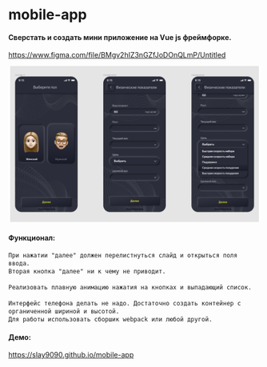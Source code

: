 # mobile-app

#### Сверстать и создать мини приложение на Vue js фреймфорке.
https://www.figma.com/file/BMgv2hIZ3nGZfJoDOnQLmP/Untitled

![img.png](img.png)

#### Функционал:
```
При нажатии "далее" должен перелистнуться слайд и открыться поля ввода.   
Вторая кнопка "далее" ни к чему не приводит.

Реализовать плавную анимацию нажатия на кнопках и выпадающий список.

Интерфейс телефона делать не надо. Достаточно создать контейнер с органиченной шириной и высотой.
Для работы использовать сборшик webpack или любой другой.
```

#### Демо:
https://slay9090.github.io/mobile-app
